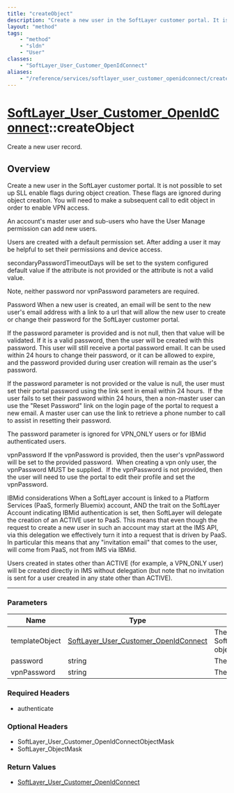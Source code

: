 ```yaml
---
title: "createObject"
description: "Create a new user in the SoftLayer customer portal. It is not possible to set up SLL enable flags during object creation... "
layout: "method"
tags:
    - "method"
    - "sldn"
    - "User"
classes:
    - "SoftLayer_User_Customer_OpenIdConnect"
aliases:
    - "/reference/services/softlayer_user_customer_openidconnect/createObject"
---
```

# [SoftLayer_User_Customer_OpenIdConnect](/reference/services/SoftLayer_User_Customer_OpenIdConnect)::createObject

Create a new user record.


## Overview 
Create a new user in the SoftLayer customer portal. It is not possible to set up SLL enable flags during object creation. These flags are ignored during object creation. You will need to make a subsequent call to edit object in order to enable VPN access. 

An account's master user and sub-users who have the User Manage permission can add new users. 

Users are created with a default permission set. After adding a user it may be helpful to set their permissions and device access. 

secondaryPasswordTimeoutDays will be set to the system configured default value if the attribute is not provided or the attribute is not a valid value. 

Note, neither password nor vpnPassword parameters are required. 

Password When a new user is created, an email will be sent to the new user's email address with a link to a url that will allow the new user to create or change their password for the SoftLayer customer portal. 

If the password parameter is provided and is not null, then that value will be validated. If it is a valid password, then the user will be created with this password.  This user will still receive a portal password email.  It can be used within 24 hours to change their password, or it can be allowed to expire, and the password provided during user creation will remain as the user's password. 

If the password parameter is not provided or the value is null, the user must set their portal password using the link sent in email within 24 hours.  If the user fails to set their password within 24 hours, then a non-master user can use the "Reset Password" link on the login page of the portal to request a new email.  A master user can use the link to retrieve a phone number to call to assist in resetting their password. 

The password parameter is ignored for VPN_ONLY users or for IBMid authenticated users. 

vpnPassword If the vpnPassword is provided, then the user's vpnPassword will be set to the provided password.  When creating a vpn only user, the vpnPassword MUST be supplied.  If the vpnPassword is not provided, then the user will need to use the portal to edit their profile and set the vpnPassword. 

IBMid considerations When a SoftLayer account is linked to a Platform Services (PaaS, formerly Bluemix) account, AND the trait on the SoftLayer Account indicating IBMid authentication is set, then SoftLayer will delegate the creation of an ACTIVE user to PaaS. This means that even though the request to create a new user in such an account may start at the IMS API, via this delegation we effectively turn it into a request that is driven by PaaS. In particular this means that any "invitation email" that comes to the user, will come from PaaS, not from IMS via IBMid. 

Users created in states other than ACTIVE (for example, a VPN_ONLY user) will be created directly in IMS without delegation (but note that no invitation is sent for a user created in any state other than ACTIVE). 

-----

### Parameters 
|Name | Type | Description |
| --- | --- | --- |
|templateObject| <a href='/reference/datatypes/SoftLayer_User_Customer_OpenIdConnect'>SoftLayer_User_Customer_OpenIdConnect </a>| The SoftLayer_User_Customer_OpenIdConnect object that you wish to create.|
|password| string| The new user's password.|
|vpnPassword| string| The new user's VPN password.|


### Required Headers
* authenticate


### Optional Headers
* SoftLayer_User_Customer_OpenIdConnectObjectMask
* SoftLayer_ObjectMask

### Return Values
* <a href='/reference/datatypes/SoftLayer_User_Customer_OpenIdConnect'>SoftLayer_User_Customer_OpenIdConnect </a>




